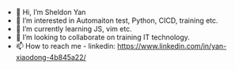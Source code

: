 - 👋 Hi, I’m Sheldon Yan
- 👀 I’m interested in Automaiton test, Python, CICD, training etc.
- 🌱 I’m currently learning JS, vim etc.
- 💞️ I’m looking to collaborate on training IT technology.
- 📫 How to reach me - linkedin: https://www.linkedin.com/in/yan-xiaodong-4b845a22/

<!---
Danielyan86/Danielyan86 is a ✨ special ✨ repository because its `README.md` (this file) appears on your GitHub profile.
You can click the Preview link to take a look at your changes.
--->
